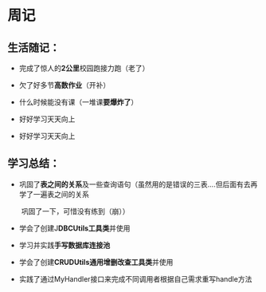 # 周记

## 生活随记：

- 完成了惊人的**2公里**校园跑接力跑（老了）

- 欠了好多节**高数作业**（开补）
- 什么时候能没有课（一堆课**要爆炸了**）
- 好好学习天天向上
- 好好学习天天向上

## 学习总结：

- 巩固了**表之间的关系**及一些查询语句（虽然用的是错误的三表....但后面有去再学了一遍表之间的关系

  ​                                                                 巩固了一下，可惜没有练到（崩））

- 学会了创建J**DBCUtils工具类**并使用
- 学习并实践**手写数据库连接池**
- 学会了创建**CRUDUtils通用增删改查工具类**并使用
- 实践了通过MyHandler接口来完成不同调用者根据自己需求重写handle方法

